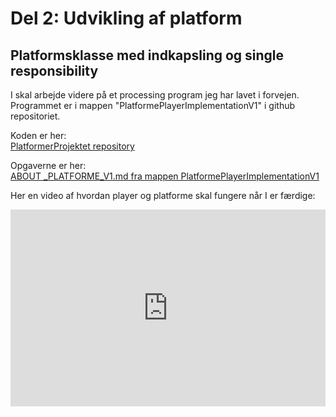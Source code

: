 # Del 2: Udvikling af platform
## Platformsklasse med indkapsling og single responsibility

I skal arbejde videre på et processing program jeg har lavet i forvejen.   
Programmet er i mappen "PlatformePlayerImplementationV1" i github repositoriet.   

Koden er her:   
[PlatformerProjektet repository](https://github.com/prog2di/PlatformerProjektet/)

Opgaverne er her:    
[ABOUT _PLATFORME_V1.md fra mappen PlatformePlayerImplementationV1](https://github.com/prog2di/PlatformerProjektet/blob/main/PlatformePlayerImplementationV1/ABOUT%20_PLATFORME_V1.md)

Her en video af hvordan player og platforme skal fungere når I er færdige:
<iframe width="100%" height="315" src="https://www.youtube.com/embed/7Ir_TBjzM00?si=3GtRztwv3h2iKsy9" title="YouTube video player" frameborder="0" allow="accelerometer; autoplay; clipboard-write; encrypted-media; gyroscope; picture-in-picture; web-share" referrerpolicy="strict-origin-when-cross-origin" allowfullscreen></iframe>